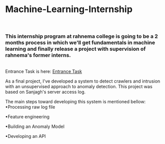 # Machine-Learning-Internship
<br>
<h3>This internship program at rahnema college is going to be a 2 months process in which we'll get fundamentals in machine learning and finally release a project with supervision of rahnema's former interns.</h3>

<br>
Entrance Task is here: <a href='https://github.com/RominaShin/Machine-Learning-Internship/blob/main/rahnema.ipynb'>Entrance Task</a>

<br>

As a final project, I've developed a system to detect crawlers and intrusion with an unsupervised approach to anomaly detection.
This project was based on Sanjagh's server access log.
<br>

The main steps toward developing this system is mentioned bellow:
<br>
•Processing raw log file
<br>

•Feature engineering
<br>

•Building an Anomaly Model
<br>

•Developing an API
<br>

